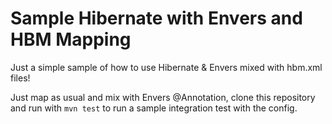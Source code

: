 Sample Hibernate with Envers and HBM Mapping
===========================
Just a simple sample of how to use Hibernate & Envers mixed with hbm.xml files!

Just map as usual and mix with Envers @Annotation,
clone this repository and run with `mvn test` to run a sample integration test with the config.

